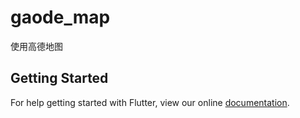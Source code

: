 # gaode_map

使用高德地图

## Getting Started

For help getting started with Flutter, view our online
[documentation](https://flutter.io/).

